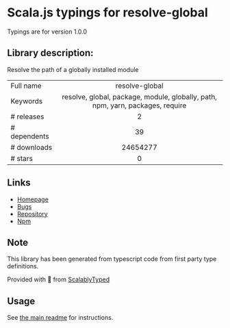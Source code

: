 
# Scala.js typings for resolve-global

Typings are for version 1.0.0

## Library description:
Resolve the path of a globally installed module

|                    |                 |
| ------------------ | :-------------: |
| Full name          | resolve-global |
| Keywords           | resolve, global, package, module, globally, path, npm, yarn, packages, require |
| # releases         | 2 |
| # dependents       | 39 |
| # downloads        | 24654277 |
| # stars            | 0 |

## Links
- [Homepage](https://github.com/sindresorhus/resolve-global#readme)
- [Bugs](https://github.com/sindresorhus/resolve-global/issues)
- [Repository](https://github.com/sindresorhus/resolve-global)
- [Npm](https://www.npmjs.com/package/resolve-global)
    


## Note
This library has been generated from typescript code from first party type definitions.

Provided with :purple_heart: from [ScalablyTyped](https://github.com/oyvindberg/ScalablyTyped)

## Usage
See [the main readme](../../readme.md) for instructions.


